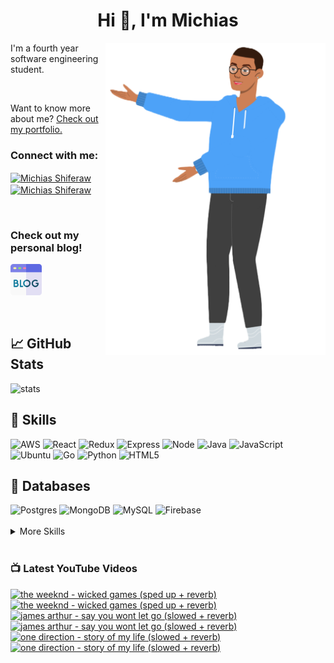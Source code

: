 
<h1 align="center">Hi 👋, I'm Michias</h1>

<div>
<img src="./download.png" align="right" data-canonical-src="https://gyazo.com/eb5c5741b6a9a16c692170a41a49c858.png" height="500" />

</div>

<p float="left">

<div>


I'm a fourth year software engineering student.

<br>


Want to know more about me? [Check out my portfolio.](https://michias.vercel.app/)







<h3 align="left">Connect with me:</h3>
<p align="left">
  

<a href="https://www.linkedin.com/in/michiasshiferaw" target="blank"><img align="center" src="https://cdn.svgporn.com/logos/linkedin-icon.svg" alt="Michias Shiferaw" height="30" width="40" /></a>
<a href="https://www.youtube.com/@kuubamusic" target="blank"><img align="center" src="https://cdn.svgporn.com/logos/youtube-icon.svg" alt="Michias Shiferaw" height="30" width="40" /></a>
</p>

<br>


<p align="left">
<h3> Check out my personal blog! </h2>
<a href="http://acrudi.vercel.app/" target="blank"style="textdecoration:none;">
<img src="./blog.png" alt="Blog" height="50" width="50" />
</a>
</p>



<br>

## &#x1f4c8; GitHub Stats
<img alt="stats" src="https://github-readme-stats.vercel.app/api/top-langs/?username=MichiasShiferaw&layout=compact"/>

<br>

## 💼 Skills
<img alt="AWS" src="https://img.shields.io/badge/AWS-%23FF9900.svg?style=for-the-badge&logo=amazon-aws&logoColor=white"/>
<img alt="React" src="https://img.shields.io/badge/react-%2320232a.svg?style=for-the-badge&logo=react&logoColor=%2361DAFB"/>
<img alt="Redux" src="https://img.shields.io/badge/redux-%23593d88.svg?style=for-the-badge&logo=redux&logoColor=white"/>
<img alt="Express" src="https://img.shields.io/badge/express.js-%23404d59.svg?style=for-the-badge&logo=express&logoColor=%2361DAFB"/>
<img alt="Node" src="https://img.shields.io/badge/node.js-6DA55F?style=for-the-badge&logo=node.js&logoColor=white"/>
<img alt="Java" src="https://img.shields.io/badge/java-%23ED8B00.svg?style=for-the-badge&logo=openjdk&logoColor=white"/>
<img alt="JavaScript" src="https://img.shields.io/badge/javascript-%23323330.svg?style=for-the-badge&logo=javascript&logoColor=%23F7DF1E"/>
<img alt="Ubuntu" src="https://img.shields.io/badge/Ubuntu-E95420?style=for-the-badge&logo=ubuntu&logoColor=white"/>
<img alt="Go" src="https://img.shields.io/badge/go-%2300ADD8.svg?style=for-the-badge&logo=go&logoColor=white"/>
<img alt="Python" src="https://img.shields.io/badge/python-3670A0?style=for-the-badge&logo=python&logoColor=ffdd54"/>
<img alt="HTML5" src="https://img.shields.io/badge/html5-%23E34F26.svg?style=for-the-badge&logo=html5&logoColor=white"/>

<br>

## 💾 Databases
<img alt="Postgres" src="https://img.shields.io/badge/postgres-%23316192.svg?style=for-the-badge&logo=postgresql&logoColor=white"/>
<img alt="MongoDB" src="https://img.shields.io/badge/MongoDB-%234ea94b.svg?style=for-the-badge&logo=mongodb&logoColor=white"/>
<img alt="MySQL" src="https://img.shields.io/badge/mysql-%2300f.svg?style=for-the-badge&logo=mysql&logoColor=white"/>
<img alt="Firebase" src="https://img.shields.io/badge/firebase-%23039BE5.svg?style=for-the-badge&logo=firebase"/>

<br>


<br>

<details>
<summary>More Skills</summary>
<br>

<img alt="CSS" src="https://img.shields.io/badge/css3-%231572B6.svg?style=for-the-badge&logo=css3&logoColor=white"/>
<img alt="SASS" src="https://img.shields.io/badge/SASS-hotpink.svg?style=for-the-badge&logo=SASS&logoColor=white"/>
<img alt="Bootstrap" src="https://img.shields.io/badge/bootstrap-%23563D7C.svg?style=for-the-badge&logo=bootstrap&logoColor=white"/>
<img alt="MUI" src="https://img.shields.io/badge/MUI-%230081CB.svg?style=for-the-badge&logo=mui&logoColor=white"/>


<br>

<img alt="SonarQube" src="https://img.shields.io/badge/SonarQube-black?style=for-the-badge&logo=sonarqube&logoColor=4E9BCD"/>
<img alt="SonarLint" src="https://img.shields.io/badge/SonarLint-CB2029?style=for-the-badge&logo=SONARLINT&logoColor=white"/>
<img alt="Selenium" src="https://img.shields.io/badge/-selenium-%43B02A?style=for-the-badge&logo=selenium&logoColor=white"/>

<br>

<img alt="Netlify" src="https://img.shields.io/badge/netlify-%23000000.svg?style=for-the-badge&logo=netlify&logoColor=#00C7B7"/>
<img alt="Jenkins" src="https://img.shields.io/badge/jenkins-%232C5263.svg?style=for-the-badge&logo=jenkins&logoColor=white"/>
<img alt="Github" src="https://img.shields.io/badge/github-%23121011.svg?style=for-the-badge&logo=github&logoColor=white"/>
<img alt="GitLab" src="https://img.shields.io/badge/gitlab-%23181717.svg?style=for-the-badge&logo=gitlab&logoColor=white"/>
<img alt="Git" src="https://img.shields.io/badge/git-%23F05033.svg?style=for-the-badge&logo=git&logoColor=white"/>
<img alt="Nodemon" src="https://img.shields.io/badge/NODEMON-%23323330.svg?style=for-the-badge&logo=nodemon&logoColor=%BBDEAD"/>
<img alt="Canva" src="https://img.shields.io/badge/Canva-%2300C4CC.svg?style=for-the-badge&logo=Canva&logoColor=white"/>
<img alt="Gatsby" src="https://img.shields.io/badge/Gatsby-%23663399.svg?style=for-the-badge&logo=gatsby&logoColor=white"/>
<img alt="Next" src="https://img.shields.io/badge/Next-black?style=for-the-badge&logo=next.js&logoColor=white"/>

</details>

<br>

</div>

</p>



### 📺 Latest YouTube Videos
<!-- BEGIN YOUTUBE-CARDS -->
[![the weeknd - wicked games (sped up + reverb)](https://ytcards.demolab.com/?id=5QuwWeiS6rQ&title=the+weeknd+-+wicked+games+%28sped+up+%2B+reverb%29&lang=en&timestamp=1700519511&background_color=%230d1117&title_color=%23ffffff&stats_color=%23dedede&max_title_lines=1&width=250&border_radius=5&duration=288 "the weeknd - wicked games (sped up + reverb)")](https://www.youtube.com/watch?v=5QuwWeiS6rQ#gh-dark-mode-only)[![the weeknd - wicked games (sped up + reverb)](https://ytcards.demolab.com/?id=5QuwWeiS6rQ&title=the+weeknd+-+wicked+games+%28sped+up+%2B+reverb%29&lang=en&timestamp=1700519511&background_color=%23ffffff&title_color=%2324292f&stats_color=%2357606a&max_title_lines=1&width=250&border_radius=5&duration=288 "the weeknd - wicked games (sped up + reverb)")](https://www.youtube.com/watch?v=5QuwWeiS6rQ#gh-light-mode-only)
[![james arthur - say you wont let go (slowed + reverb)](https://ytcards.demolab.com/?id=wQcou3HEcJw&title=james+arthur+-+say+you+wont+let+go+%28slowed+%2B+reverb%29&lang=en&timestamp=1700169303&background_color=%230d1117&title_color=%23ffffff&stats_color=%23dedede&max_title_lines=1&width=250&border_radius=5&duration=261 "james arthur - say you wont let go (slowed + reverb)")](https://www.youtube.com/watch?v=wQcou3HEcJw#gh-dark-mode-only)[![james arthur - say you wont let go (slowed + reverb)](https://ytcards.demolab.com/?id=wQcou3HEcJw&title=james+arthur+-+say+you+wont+let+go+%28slowed+%2B+reverb%29&lang=en&timestamp=1700169303&background_color=%23ffffff&title_color=%2324292f&stats_color=%2357606a&max_title_lines=1&width=250&border_radius=5&duration=261 "james arthur - say you wont let go (slowed + reverb)")](https://www.youtube.com/watch?v=wQcou3HEcJw#gh-light-mode-only)
[![one direction - story of my life (slowed + reverb)](https://ytcards.demolab.com/?id=bQdepyEIDpc&title=one+direction+-+story+of+my+life+%28slowed+%2B+reverb%29&lang=en&timestamp=1699813831&background_color=%230d1117&title_color=%23ffffff&stats_color=%23dedede&max_title_lines=1&width=250&border_radius=5&duration=309 "one direction - story of my life (slowed + reverb)")](https://www.youtube.com/watch?v=bQdepyEIDpc#gh-dark-mode-only)[![one direction - story of my life (slowed + reverb)](https://ytcards.demolab.com/?id=bQdepyEIDpc&title=one+direction+-+story+of+my+life+%28slowed+%2B+reverb%29&lang=en&timestamp=1699813831&background_color=%23ffffff&title_color=%2324292f&stats_color=%2357606a&max_title_lines=1&width=250&border_radius=5&duration=309 "one direction - story of my life (slowed + reverb)")](https://www.youtube.com/watch?v=bQdepyEIDpc#gh-light-mode-only)
<!-- END YOUTUBE-CARDS -->



